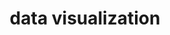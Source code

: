 ---
title: "data visualization"
id: tag.id
permalink: "/tags/data%20visualization"
videos: [24,186,332,921,1013,1271,1460,1537,1881,2383,2434,2494]
---